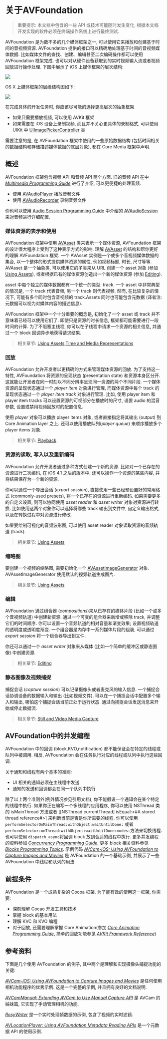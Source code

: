 # 关于AVFoundation

> 重要提示: 本文档中包含的一些 API 或技术可能随时发生变化, 根据本文档开发实现的软件必须在终端操作系统上进行最终测试.

AVFoundation 是为数不多的几个媒体框架之一, 可以使用它来播放和创建基于时间的音视频资源. AVFoundation 提供的接口可以精确地处理基于时间的音视频媒体数据. 比如媒体文件的查找、创建、编辑甚至二次编码操作都可以使用 AVFoundation 框架完成. 也可以对从硬件设备获取到的实时视频输入流或者视频回放进行操作处理. 下图中展示了 iOS 上媒体框架的层次结构:

![](media/frameworksBlockDiagram_2x.png)

OS X 上媒体框架的层级结构图如下:

![](media/frameworksBlockDiagramOSX_2x.png)

在完成具体的开发任务时, 你应该尽可能的选择更高层次的抽象框架.

* 如果只需要播放视频, 可以使用 AVKit 框架
* 如果需要在 iOS 设备上录制视频, 而且并不关心更具体的录制格式, 可以使用 UIKit 中 [UIImagePickerController](https://developer.apple.com/reference/uikit/uiimagepickercontroller) 类

需要注意的是, 在 AVFoundation 框架中使用的一些原始数据结构 \(包括时间相关的数据结构和存储描述媒体数据的底层对象\), 都在 Core Media 框架中声明.

## 概述 <a id="&#x6982;&#x8FF0;"></a>

AVFoundation 框架包含视频 API 和音频 API 两个方面. 旧的音频 API 在中 [_Multimedia Programming Guide_](https://developer.apple.com/library/prerelease/content/documentation/AudioVideo/Conceptual/MultimediaPG/Introduction/Introduction.html#//apple_ref/doc/uid/TP40009767) 进行了介绍, 可以更便捷的处理音频.

* 使用 [AVAudioPlayer](https://developer.apple.com/reference/avfoundation/avaudioplayer) 播放音频文件
* 使用 [AVAudioRecorder](https://developer.apple.com/reference/avfoundation/avaudiorecorder) 录制音频文件

你也可以使用 [Audio Session Programming Guide](https://developer.apple.com/library/prerelease/content/documentation/Audio/Conceptual/AudioSessionProgrammingGuide/Introduction/Introduction.html#//apple_ref/doc/uid/TP40007875) 中介绍的 [AVAudioSession](https://developer.apple.com/reference/avfoundation/avaudiosession) 来对音频进行详细配置.

### 媒体资源的表示和使用

AVFoundation 框架中使用 [AVAsset](https://developer.apple.com/reference/avfoundation/avasset) 类来表示一个媒体资源, AVFoundation 框架的设计很大程序上受到了这种表示方式的影响. 理解 [AVAsset](https://developer.apple.com/reference/avfoundation/avasset) 的结构和帮你更好的理解 AVFoundation 框架. 一个 AVAsset 实例是一个或多个音视频媒体数据的集合, 以一个整体的形式提供媒体资源的属性, 例如视频标题, 时长, 尺寸等等. AVAsset 是一个抽象类, 可以使用它的子类来从 URL 创建一个 asset 对象 \(参加 [Using Assets](https://developer.apple.com/library/prerelease/content/documentation/AudioVideo/Conceptual/AVFoundationPG/Articles/01_UsingAssets.html#//apple_ref/doc/uid/TP40010188-CH7-SW1)\), 或者根据已有的媒体资源创造出一个新的媒体资源 \(参加 [Editing](https://developer.apple.com/library/prerelease/content/documentation/AudioVideo/Conceptual/AVFoundationPG/Articles/00_Introduction.html#//apple_ref/doc/uid/TP40010188-CH1-SW1)\).

asset 中每个独立的媒体数据都有一个统一的类型: track. 一个 asset 中非常典型的情况是, 一个 track 代表音频, 另一个 track 则代表视频. 然而, 在比较复杂的情况下, 可能有多个同时包含音视频的 track.Assets 同时也可能包含元数据 \(译者注: 元数据可以视为对媒体内容的描述信息\).

AVFoundation 框架中一个十分重要的概念是, 初始化了一个 asset 或 track 并不意味着已经可以使用它们了. 即使只是资源的时长信息, 框架都可能需要进行一段时间的计算. 为了不阻塞主线程, 你可以在子线程中请求一个资源的相关信息, 并通过一个 block 回调异步地获得请求结果.

> 相关章节: [Using Assets](https://developer.apple.com/library/prerelease/content/documentation/AudioVideo/Conceptual/AVFoundationPG/Articles/01_UsingAssets.html#//apple_ref/doc/uid/TP40010188-CH7-SW1),[Time and Media Representations](https://developer.apple.com/library/prerelease/content/documentation/AudioVideo/Conceptual/AVFoundationPG/Articles/06_MediaRepresentations.html#//apple_ref/doc/uid/TP40010188-CH2-SW1)

### 回放

AVFoundation 允许开发者以更精确的方式来管理媒体资源的回放. 为了支持这一特性, AVFoundation 将资源的呈现状态 \(presentation state\) 和资源本身区分开. 这就能让开发者在同一时刻以不同分辨率呈现同一资源的两个不同片段. 一个媒体资源的呈现状态通过一个 _player item_ 对象进行管理, 而媒体资源中每个 track 的呈现状态通过一个 _player item track_ 对象进行管理. 比如, 使用 player item 和 player item tracks 可以设置资源的可视部分在播放时的尺寸, 设置 audio 的混音参数, 设置或禁用视频回放时的配置信息.

使用 _player_ 对象可以播放 player items 对象, 或者直接指定将其输出 \(output\) 到 Core Animation layer 之上. 还可以使用播放队列\(_player queue_\) 来顺序播放多个 player items 对象.

> 相关章节: [Playback](https://developer.apple.com/library/prerelease/content/documentation/AudioVideo/Conceptual/AVFoundationPG/Articles/02_Playback.html#//apple_ref/doc/uid/TP40010188-CH3-SW1)

### 资源的读取, 写入以及重新编码

AVFoundation 允许开发者通过多种方式创建一个新的资源. 比如对一个已存在的资源进行二次编码, 在 iOS 4.1 之后的版本中, 还可以操作一个资源的某些内容, 并将结果保存为一个新的资源.

你可以通过一个导出会话 \(_export session_\), 直接使用一些已经预设置好的常用格式 \(commonly-used presets\), 将一个已存在的资源进行重新编码. 如果需要更多的自定义设置, 则可以协同使用 _asset reader_ 和 _asset writer_ 对象对资源进行转换. 比如使用这两个对象你可以选择将哪些 track 输出到文件中, 自定义输出格式, 以及在转换过程中对资源进行修改.

如果要绘制可视化的音频波形图, 可以使用 asset reader 对象读取资源的音频轨道 \(track\).

> 相关章节: [Using Assets](https://developer.apple.com/library/prerelease/content/documentation/AudioVideo/Conceptual/AVFoundationPG/Articles/01_UsingAssets.html#//apple_ref/doc/uid/TP40010188-CH7-SW1)

### 缩略图

要创建一个视频的缩略图, 需要初始化一个 [AVAssetImageGenerator](https://developer.apple.com/reference/avfoundation/avassetimagegenerator) 对象. AVAssetImageGenerator 使用默认的视频轨道生成图片.

> 相关章节: [Using Assets](https://developer.apple.com/library/prerelease/content/documentation/AudioVideo/Conceptual/AVFoundationPG/Articles/01_UsingAssets.html#//apple_ref/doc/uid/TP40010188-CH7-SW1)

### 编辑

AVFoundation 通过组合器 \(_compositions_\)来从已存在的媒体片段 \(比如一个或多个音视频轨道\) 中创建新资源. 通过一个可变的组合器来新增或移除 track, 并调整它们的时间顺序. 你可以设置一个音频轨道的相对音量和渐变效果; 设置视频轨道的透明度或透明度渐变. 一个组合器是内存中一系列媒体片段的组装, 可以通过 _export session_ 将一个组合器导出到文件.

你还可以通过一个 _asset writer_ 对象来从媒体 \(比如一个简单的缓冲区或静态图像\) 中创建资源.

> 相关章节: [Editing](https://developer.apple.com/library/prerelease/content/documentation/AudioVideo/Conceptual/AVFoundationPG/Articles/03_Editing.html#//apple_ref/doc/uid/TP40010188-CH8-SW1)

### 静态图像及视频捕捉

捕捉会话 \(_capture session_\) 可以记录摄像头或者麦克风的输入信息. 一个捕捉会话协调设备的数据输入和输出 \(比如视频文件\). 可以在一个捕捉会话中配置多个输入和输出, 哪怕这个捕捉会话当前正处于运行状态. 通过向捕捉会话发送消息来开始或停止数据流.

> 相关章节: [Still and Video Media Capture](https://developer.apple.com/library/prerelease/content/documentation/AudioVideo/Conceptual/AVFoundationPG/Articles/04_MediaCapture.html#//apple_ref/doc/uid/TP40010188-CH5-SW2)

## AVFoundation中的并发编程 <a id="avfoundation&#x4E2D;&#x7684;&#x5E76;&#x53D1;&#x7F16;&#x7A0B;"></a>

AVFoundation 中的回调 \(block,KVO,notification\) 都不能保证会在特定的线程或队列中被调用. 相反, AVFoundation 会在任务执行对应的线程或队列中执行这些回调.

关于通知和线程有两个基本的准则:

* UI 相关的通知必须在主线程中发送
* 通知的发送和回调都会在同一个队列中执行

除了以上两个准则外\(例外情况参见引用文档\), 你不能假设一个通知会在某个特定的线程中执行. 如果你正在编写一个多线程的应用程序, 你可以使用 NSThread 类的 isMainThread 方法或者 \[\[NSThread currentThread\] isEqual:&lt;\#A stored thread reference\#&gt;\] 来判断当前是否是你所需要的线程. 你可以使用`performSelectorOnMainThread:withObject:waitUntilDone:` 或者`performSelector:onThread:withObject:waitUntilDone:modes:`方法来切换线程. 也可以使用 `dispatch_async`将回调 block 放到合适的线程中执行. 更多并发编程的资料参加 [_Concurrency Programming Guide._](https://developer.apple.com/library/prerelease/content/documentation/General/Conceptual/ConcurrencyProgrammingGuide/Introduction/Introduction.html#//apple_ref/doc/uid/TP40008091) 更多 block 相关资料参见 [_Blocks Programming Topics_](https://developer.apple.com/library/prerelease/content/documentation/Cocoa/Conceptual/Blocks/Articles/00_Introduction.html#//apple_ref/doc/uid/TP40007502). 示例代码 [_AVCam-iOS: Using AVFoundation to Capture Images and Movies_](https://developer.apple.com/library/prerelease/content/samplecode/AVCam/Introduction/Intro.html#//apple_ref/doc/uid/DTS40010112) 是 AVFoundation 的一个基础示例, 并展示了一些 AVFoundation 中线程和队列的用法.

## 前提条件 <a id="&#x524D;&#x63D0;&#x6761;&#x4EF6;"></a>

AVFoundation 是一个成熟复杂的 Cocoa 框架. 为了能有效的使用这一框架, 你需要:

* 深刻理解 Cocao 开发工具和技术
* 掌握 block 的基本用法
* 理解 KVC 和 KVO 编程
* 对于回放, 还需要理解掌握 Core Animation\(参加 [_Core Animation Programming Guide_](https://developer.apple.com/library/prerelease/content/documentation/Cocoa/Conceptual/CoreAnimation_guide/Introduction/Introduction.html#//apple_ref/doc/uid/TP40004514), 简单的回放功能参见 [_AVKit Framework Reference_](https://developer.apple.com/reference/avkit)\)

## 参考资料 <a id="&#x53C2;&#x8003;&#x8D44;&#x6599;"></a>

下面是几个使用 AVFoundation 的例子, 其中两个是理解和实现摄像头捕捉功能的关键:

[_AVCam-iOS: Using AVFoundation to Capture Images and Movies_](https://developer.apple.com/library/prerelease/content/samplecode/AVCam/Introduction/Intro.html#//apple_ref/doc/uid/DTS40010112) 是任何使用相机功能程序的优秀示例. 这是一个完整的示例, 并且拥有良好的文档说明.

[_AVCamManual: Extending AVCam to Use Manual Capture API_](https://developer.apple.com/library/prerelease/content/samplecode/AVCamManual/Introduction/Intro.html#//apple_ref/doc/uid/TP40014578) 是 AVCam 的姊妹篇, 它实现了手动管理相机的功能.

[_RosyWriter_](https://developer.apple.com/library/prerelease/content/samplecode/RosyWriter/Introduction/Intro.html#//apple_ref/doc/uid/DTS40011110) 是一个实时处理帧数据的示例, 包含了视频的实时滤镜.

[_AVLocationPlayer: Using AVFoundation Metadata Reading APIs_](https://developer.apple.com/library/prerelease/content/samplecode/AVLocationPlayer/Introduction/Intro.html#//apple_ref/doc/uid/TP40014495) 是一个元数据 API 的使用示例.


